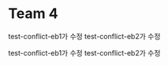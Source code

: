 # Team 4


test-conflict-eb1가 수정
test-conflict-eb2가 수정

 test-conflict-eb1가 수정
test-conflict-eb2가 수정
